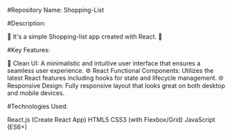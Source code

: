 #Repository Name: Shopping-List

#Description:

🌟 It's a simple Shopping-list app created with React. 🌟

#Key Features:

🎨 Clean UI: A minimalistic and intuitive user interface that ensures a seamless user experience.
⚙️ React Functional Components: Utilizes the latest React features including hooks for state and lifecycle management.
🌐 Responsive Design: Fully responsive layout that looks great on both desktop and mobile devices.

#Technologies Used:

React.js (Create React App)
HTML5
CSS3 (with Flexbox/Grid)
JavaScript (ES6+)
